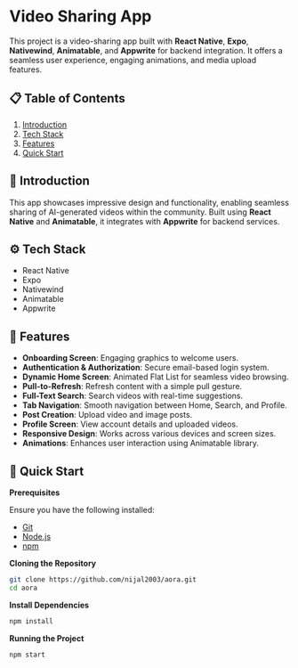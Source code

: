 # Video Sharing App

This project is a video-sharing app built with **React Native**, **Expo**, **Nativewind**, **Animatable**, and **Appwrite** for backend integration. It offers a seamless user experience, engaging animations, and media upload features.

## 📋 Table of Contents

1. [Introduction](#introduction)
2. [Tech Stack](#tech-stack)
3. [Features](#features)
4. [Quick Start](#quick-start)

## 🤖 Introduction

This app showcases impressive design and functionality, enabling seamless sharing of AI-generated videos within the community. Built using **React Native** and **Animatable**, it integrates with **Appwrite** for backend services.

## ⚙️ Tech Stack

- React Native
- Expo
- Nativewind
- Animatable
- Appwrite

## 🔋 Features

- **Onboarding Screen**: Engaging graphics to welcome users.
- **Authentication & Authorization**: Secure email-based login system.
- **Dynamic Home Screen**: Animated Flat List for seamless video browsing.
- **Pull-to-Refresh**: Refresh content with a simple pull gesture.
- **Full-Text Search**: Search videos with real-time suggestions.
- **Tab Navigation**: Smooth navigation between Home, Search, and Profile.
- **Post Creation**: Upload video and image posts.
- **Profile Screen**: View account details and uploaded videos.
- **Responsive Design**: Works across various devices and screen sizes.
- **Animations**: Enhances user interaction using Animatable library.

## 🤸 Quick Start

**Prerequisites**

Ensure you have the following installed:

- [Git](https://git-scm.com/)
- [Node.js](https://nodejs.org/en)
- [npm](https://www.npmjs.com/)

**Cloning the Repository**

```bash
git clone https://github.com/nijal2003/aora.git
cd aora
```

**Install Dependencies**

```bash
npm install
```

**Running the Project**

```bash
npm start
```
#
